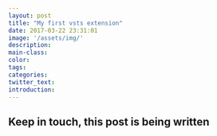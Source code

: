 ```yaml
---
layout: post
title: "My first vsts extension"
date: 2017-03-22 23:31:01
image: '/assets/img/'
description:
main-class:
color:
tags:
categories:
twitter_text:
introduction:
---
```


## Keep in touch, this post is being written